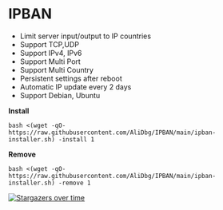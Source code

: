 # IPBAN

- Limit server input/output to IP countries
- Support TCP,UDP
- Support IPv4, IPv6
- Support Multi Port
- Support Multi Country
- Persistent settings after reboot
- Automatic IP update every 2 days
- Support Debian, Ubuntu

**Install**
```
bash <(wget -qO- https://raw.githubusercontent.com/AliDbg/IPBAN/main/ipban-installer.sh) -install 1
```

**Remove**
```
bash <(wget -qO- https://raw.githubusercontent.com/AliDbg/IPBAN/main/ipban-installer.sh) -remove 1
```

[![Stargazers over time](https://starchart.cc/AliDbg/IPBAN.svg)](https://starchart.cc/AliDbg/IPBAN)
